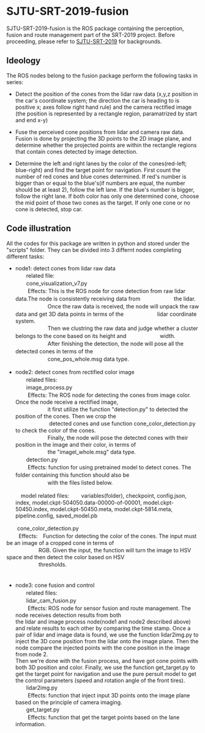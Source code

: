 # SJTU-SRT-2019-fusion
SJTU-SRT-2019-fusion is the ROS package containing the perception, fusion and route management part of the SRT-2019 project. Before proceeding, please refer to [SJTU-SRT-2019](https://github.com/CenturyLiu/SJTU-SRT-2019) for backgrounds.
## Ideology
The ROS nodes belong to the fusion package perform the following tasks in series: 
* Detect the position of the cones from the lidar raw data (x,y,z position in the car's coordinate system; the direction the car is heading to is positive x; axes follow right hand rule) and the camera rectified image (the position is represented by a rectangle region, paramatrized by start and end x-y)

* Fuse the perceived cone positions from lidar and camera raw data. Fusion is done by projecting the 3D points to the 2D image plane, and determine whether the projected points are within the rectangle regions that contain cones detected by image detection.

* Determine the left and right lanes by the color of the cones(red-left; blue-right) and find the target point for navigation. First count the number of red cones and blue cones determined. If red's number is bigger than or equal to the blue's(if numbers are equal, the number should be at least 2), follow the left lane. If the blue's number is bigger, follow the right lane. If both color has only one determined cone, choose the mid point of those two cones as the target. If only one cone or no cone is detected, stop car.

## Code illustration
All the codes for this package are written in python and stored under the "scripts" folder. They can be divided into 3 differnt nodes completing different tasks:
* node1: detect cones from lidar raw data <br>
　　related file: <br>
　　cone_visualization_v7.py <br>
　　    Effects:   This is the ROS node for cone detection from raw lidar data.The node is consistently receiving data from 　　　　　　the lidar.<br>     　　　　　　Once the raw data is received, the node will unpack the raw data and get 3D data points in terms of the 　　　　　　lidar coordinate system.  <br> 　　　　　　Then we clustring the raw data and judge whether a cluster belongs to the cone based on its height and 　　　　　　width. <br>　　　　　　After finishing the detection, the node will pose all the detected cones in terms of the　<br> 　　　　　　cone_pos_whole.msg data type.

* node2: detect cones from rectified color image　<br>
　　related files: <br>
　　image_process.py　<br>
　　    Effects: The ROS node for detecting the cones from image color. Once the node receive a rectified image, <br> 　　　　　　it first utilize the function "detection.py" to detected the position of the cones. Then we crop the <br>　　　　　　 detected cones and use function cone_color_detection.py to check the color of the cones. <br>　　　　　　Finally, the node will pose the detected cones with their position in the image and their color, in terms of <br> 　　　　　　the "imagel_whole.msg" data type. <br>
　　detection.py　<br>
　　    Effects: function for using pretrained model to detect cones. The folder containing this function should also be　<br> 　　　　　　with the files listed below.<br>
  
  　model related files: 
　　variables(folder), checkpoint, config.json, index, model.ckpt-504050.data-00000-of-00001, model.ckpt-50450.index, model.ckpt-50450.meta, model.ckpt-5814.meta, pipeline.config, saved_model.pb <br>
  
 　　cone_color_detection.py <br>
 　　    Effects:　Function for detecting the color of the cones. The input must be an image of a cropped cone in terms of <br> 　　　　　　RGB. Given the input, the function will turn the image to HSV space and then detect the color based on HSV <br> 　　　　　　thresholds. <br>
　　　
* node3: cone fusion and control　 <br>
　　related files: <br>
　　lidar_cam_fusion.py<br>
　　    Effects: ROS node for sensor fusion and route management. The node receives detection results from both <br> the lidar and image process node(node1 and node2 described above) and relate results to each other by comparing the time stamp. Once a pair of lidar and image data is found, we use the function lidar2img.py to inject the 3D cone position from the lidar onto the image plane. Then the node compare the injected points with the cone position in the image from node 2.<br> Then we're done with the fusion process, and have got cone points with both 3D position and color. Finally, we use the function get_target.py to get the target point for navigation and use the pure persuit model to get the control parameters (speed and rotation angle of the front tires). <br>
　　lidar2img.py<br>
　　    Effects: function that inject input 3D points onto the image plane based on the principle of camera imaging.<br>
　　get_target.py<br>
　　    Effects: function that get the target points based on the lane information.<br>
